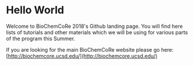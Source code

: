 
# Hello World

Welcome to BioChemCoRe 2018's Github landing page. You will find here lists of
tutorials and other materials which we will be using for various parts of the
program this Summer.

If you are looking for the main BioChemCoRe website please go here: [http://biochemcore.ucsd.edu/](http://biochemcore.ucsd.edu/)